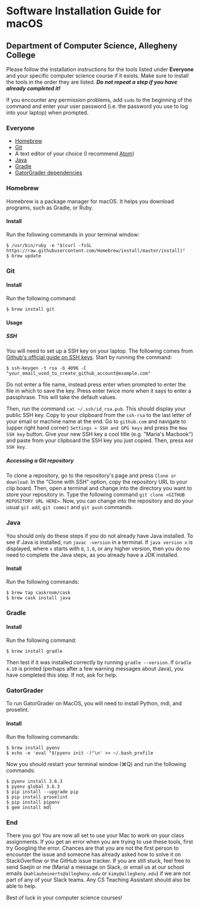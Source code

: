 # Software Installation Guide for macOS

## Department of Computer Science, Allegheny College

Please follow the installation instructions for the tools listed under **Everyone** and your specific computer science course if it exists. Make sure to install the tools in the order they are listed. ***Do not repeat a step if you have already completed it!***

If you encounter any permission problems, add `sudo` to the beginning of the command and enter your user password (i.e. the password you use to log into your laptop) when prompted.

### Everyone

- [Homebrew](#homebrew)
- [Git](#git)
- A text editor of your choice (I recommend [Atom](https://atom.io/))
- [Java](#java)
- [Gradle](#gradle)
- [GatorGrader dependencies](#gatorgrader)

### Homebrew

Homebrew is a package manager for macOS. It helps you download programs, such as Gradle, or Ruby.

#### Install

Run the following commands in your terminal window:

```
$ /usr/bin/ruby -e "$(curl -fsSL https://raw.githubusercontent.com/Homebrew/install/master/install)"
$ brew update
```

### Git

#### Install

Run the following command:

```
$ brew install git
```

#### Usage

##### SSH

You will need to set up a SSH key on your laptop. The following comes from [Github's official guide on SSH keys](https://help.github.com/articles/generating-a-new-ssh-key-and-adding-it-to-the-ssh-agent/). Start by running the command:

```
$ ssh-keygen -t rsa -b 4096 -C "your_email_used_to_create_github_account@example.com"
```

Do not enter a file name, instead press enter when prompted to enter the file in which to save the key. Press enter twice more when it says to enter a passphrase. This will take the default values.

Then, run the command `cat ~/.ssh/id_rsa.pub`. This should display your public SSH key. Copy to your clipboard from the `ssh-rsa` to the last letter of your email or machine name at the end. Go to `github.com` and navigate to (upper right hand corner) `Settings > SSH and GPG keys` and press the `New SSH key` button. Give your new SSH key a cool title (e.g. "Maria's Macbook") and paste from your clipboard the SSH key you just copied. Then, press `Add SSH key`.

##### Accessing a Git repository

To clone a repository, go to the repository's page and press `Clone or download`. In the "Clone with SSH" option, copy the repository URL to your clip board. Then, open a terminal and change into the directory you want to store your repository in. Type the following command `git clone <GITHUB REPOSITORY URL HERE>`. Now, you can change into the repository and do your usual `git add`, `git commit` and `git push` commands.

### Java

You should only do these steps if you do not already have Java installed. To see if Java is installed, run `javac -version` in a terminal. If `java version x` is displayed, where `x` starts with `8`, `1.8`, or any higher version, then you do no need to complete the Java steps, as you already have a JDK installed.

#### Install

Run the following commands:

```
$ brew tap caskroom/cask
$ brew cask install java
```

### Gradle

#### Install

Run the following command:

```
$ brew install gradle
```

Then test if it was installed correctly by running `gradle --version`. If `Gradle 4.10` is printed (perhaps after a few warning messages about Java), you have completed this step. If not, ask for help.

### GatorGrader

To run GatorGrader on MacOS, you will need to install Python, mdl, and proselint.

#### Install

Run the following commands:

```
$ brew install pyenv
$ echo -e 'eval "$(pyenv init -)"\n' >> ~/.bash_profile
```

Now you should restart your terminal window (&#8984;Q) and run the following commands:

```
$ pyenv install 3.6.3
$ pyenv global 3.6.3
$ pip install --upgrade pip
$ pip install proselint
$ pip install pipenv
$ gem install mdl
```

### End

There you go! You are now all set to use your Mac to work on your class assignments. If you get an error when you are trying to use these tools, first try Googling the error. Chances are that you are not the first person to encounter the issue and someone has already asked how to solve it on StackOverflow or the GitHub issue tracker. If you are still stuck, feel free to send Saejin or me (Maria) a message on Slack, or email us at our school emails (`mahlauheinerts@allegheny.edu` or `kimy@allegheny.edu`) if we are not part of any of your Slack teams. Any CS Teaching Assistant should also be able to help.

Best of luck in your computer science courses!
